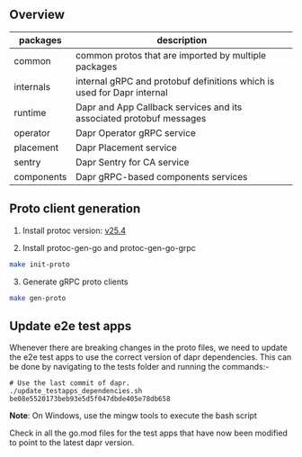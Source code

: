 ## Overview

| packages   | description                                                            |
| ---------- | ---------------------------------------------------------------------- |
| common     | common protos that are imported by multiple packages                   |
| internals  | internal gRPC and protobuf definitions which is used for Dapr internal |
| runtime    | Dapr and App Callback services and its associated protobuf messages    |
| operator   | Dapr Operator gRPC service                                             |
| placement  | Dapr Placement service                                                 |
| sentry     | Dapr Sentry for CA service                                             |
| components | Dapr gRPC-based components services                                    |

## Proto client generation

1. Install protoc version: [v25.4](https://github.com/protocolbuffers/protobuf/releases/tag/v25.4)

2. Install protoc-gen-go and protoc-gen-go-grpc

```bash
make init-proto
```

3. Generate gRPC proto clients

```bash
make gen-proto
```

## Update e2e test apps

Whenever there are breaking changes in the proto files, we need to update the e2e test apps to use the correct version of dapr dependencies. This can be done by navigating to the tests folder and running the commands:-

```
# Use the last commit of dapr.
./update_testapps_dependencies.sh be08e5520173beb93e5d5f047dbde405e78db658
```

**Note**: On Windows, use the mingw tools to execute the bash script

Check in all the go.mod files for the test apps that have now been modified to point to the latest dapr version.
